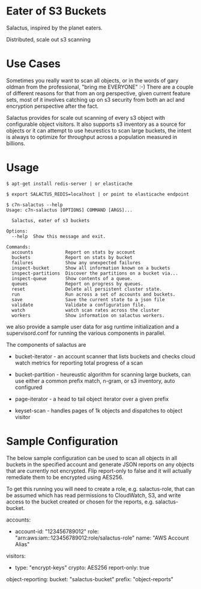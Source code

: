 # Eater of S3 Buckets

Salactus, inspired by the planet eaters.

Distributed, scale out s3 scanning

# Use Cases

Sometimes you really want to scan all objects, or in the words of gary
oldman from the professional, "bring me EVERYONE" :-) There are a
couple of different reasons for that from an org perspective, given
current feature sets, most of it involves catching up on s3 security
from both an acl and encryption perspective after the fact.

Salactus provides for scale out scanning of every s3 object with
configurable object visitors. It also supports s3 inventory as a
source for objects or it can attempt to use heurestics to scan large
buckets, the intent is always to optimize for throughput across a
population measured in billions.


# Usage

```
$ apt-get install redis-server | or elasticache
```
```
$ export SALACTUS_REDIS=localhost | or point to elasticache endpoint
```
```
$ c7n-salactus --help
Usage: c7n-salactus [OPTIONS] COMMAND [ARGS]...

  Salactus, eater of s3 buckets

Options:
  --help  Show this message and exit.

Commands:
  accounts            Report on stats by account
  buckets             Report on stats by bucket
  failures            Show any unexpected failures
  inspect-bucket      Show all information known on a buckets
  inspect-partitions  Discover the partitions on a bucket via...
  inspect-queue       Show contents of a queue.
  queues              Report on progress by queues.
  reset               Delete all persistent cluster state.
  run                 Run across a set of accounts and buckets.
  save                Save the current state to a json file
  validate            Validate a configuration file.
  watch               watch scan rates across the cluster
  workers             Show information on salactus workers.
  ```


we also provide a sample user data for asg runtime initialization and a supervisord.conf for running the various components in parallel.


The components of salactus are


 - bucket-iterator - an account scanner that lists buckets and checks cloud watch metrics for reporting total progress of a scan

 - bucket-partition - heureustic algorithm for scanning large buckets, can use either a common prefix match, n-gram, or s3 inventory, auto configured

 - page-iterator - a head to tail object iterator over a given prefix

 - keyset-scan - handles pages of 1k objects and dispatches to object visitor
 
# Sample Configuration

The below sample configuration can be used to scan all objects in all
buckets in the specified account and generate JSON reports on any
objects that are currently not encrypted. Flip report-only to false
and it will actually remediate them to be encrypted using AES256.

To get this running you will need to create a role, e.g. salactus-role,
that can be assumed which has read permissions to CloudWatch, S3, and
write access to the bucket created or chosen for the reports, e.g.
salactus-bucket.
 
accounts:
  - account-id: "123456789012"
    role: "arn:aws:iam::123456789012:role/salactus-role"
    name: "AWS Account Alias"

visitors:
  - type: "encrypt-keys"
    crypto: AES256
    report-only: true

object-reporting:
  bucket: "salactus-bucket"
  prefix: "object-reports"